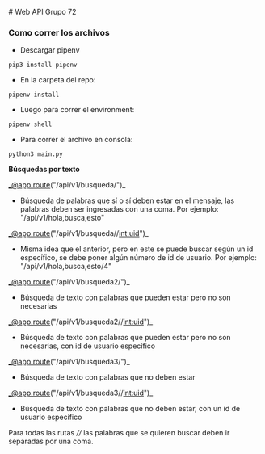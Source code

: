 ﻿﻿﻿﻿﻿﻿﻿﻿﻿﻿﻿﻿﻿﻿﻿﻿﻿﻿﻿﻿﻿﻿﻿﻿﻿﻿# Web API Grupo 72### Como correr los archivos- Descargar pipenv```pip3 install pipenv```- En la carpeta del repo:```pipenv install```- Luego para correr el environment:```pipenv shell```- Para correr el archivo en consola:```python3 main.py```**Búsquedas por texto**_@app.route("/api/v1/busqueda/<texto>")_- Búsqueda de palabras que sí o sí deben estar en el mensaje, las palabras deben ser ingresadas con una coma. Por ejemplo: "/api/v1/hola,busca,esto"_@app.route("/api/v1/busqueda/<texto>/<int:uid>")_- Misma idea que el anterior, pero en este se puede buscar según un id específico, se debe poner algún número de id de usuario.  Por ejemplo: "/api/v1/hola,busca,esto/4"_@app.route("/api/v1/busqueda2/<texto>")_- Búsqueda de texto con palabras que pueden estar pero no son necesarias_@app.route("/api/v1/busqueda2/<texto>/<int:uid>")_- Búsqueda de texto con palabras que pueden estar pero no son necesarias, con id de usuario específico_@app.route("/api/v1/busqueda3/<texto>")_- Búsqueda de texto con palabras que no deben estar_@app.route("/api/v1/busqueda3/<texto>/<int:uid>")_- Búsqueda de texto con palabras que no deben estar, con un id de usuario específico Para todas las rutas _/<texto>/_ las palabras que se quieren buscar deben ir separadas por una coma. 